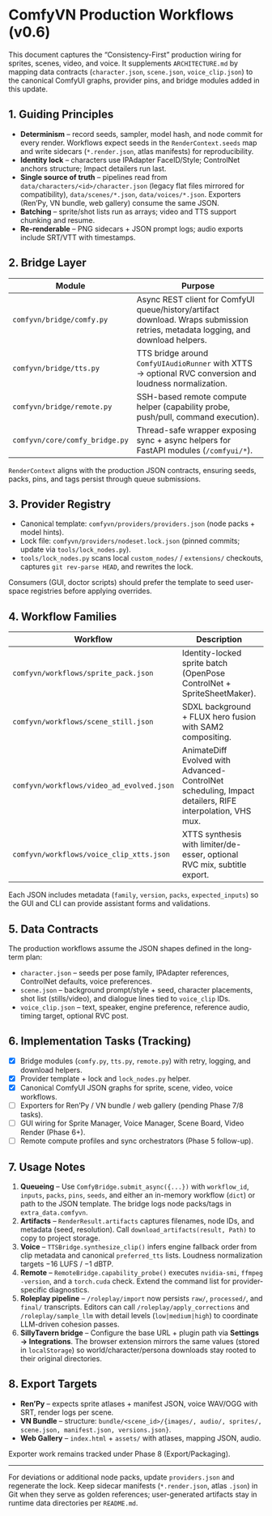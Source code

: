 # ComfyVN Production Workflows (v0.6)

This document captures the “Consistency-First” production wiring for sprites, scenes, video, and voice. It supplements `ARCHITECTURE.md` by mapping data contracts (`character.json`, `scene.json`, `voice_clip.json`) to the canonical ComfyUI graphs, provider pins, and bridge modules added in this update.

## 1. Guiding Principles

- **Determinism** – record seeds, sampler, model hash, and node commit for every render. Workflows expect seeds in the `RenderContext.seeds` map and write sidecars (`*.render.json`, atlas manifests) for reproducibility.
- **Identity lock** – characters use IPAdapter FaceID/Style; ControlNet anchors structure; Impact detailers run last.
- **Single source of truth** – pipelines read from `data/characters/<id>/character.json` (legacy flat files mirrored for compatibility), `data/scenes/*.json`, `data/voices/*.json`. Exporters (Ren’Py, VN bundle, web gallery) consume the same JSON.
- **Batching** – sprite/shot lists run as arrays; video and TTS support chunking and resume.
- **Re-renderable** – PNG sidecars + JSON prompt logs; audio exports include SRT/VTT with timestamps.

## 2. Bridge Layer

| Module | Purpose |
| --- | --- |
| `comfyvn/bridge/comfy.py` | Async REST client for ComfyUI queue/history/artifact download. Wraps submission retries, metadata logging, and download helpers. |
| `comfyvn/bridge/tts.py` | TTS bridge around `ComfyUIAudioRunner` with XTTS → optional RVC conversion and loudness normalization. |
| `comfyvn/bridge/remote.py` | SSH-based remote compute helper (capability probe, push/pull, command execution). |
| `comfyvn/core/comfy_bridge.py` | Thread-safe wrapper exposing sync + async helpers for FastAPI modules (`/comfyui/*`). |

`RenderContext` aligns with the production JSON contracts, ensuring seeds, packs, pins, and tags persist through queue submissions.

## 3. Provider Registry

- Canonical template: `comfyvn/providers/providers.json` (node packs + model hints).
- Lock file: `comfyvn/providers/nodeset.lock.json` (pinned commits; update via `tools/lock_nodes.py`).
- `tools/lock_nodes.py` scans local `custom_nodes/` / `extensions/` checkouts, captures `git rev-parse HEAD`, and rewrites the lock.

Consumers (GUI, doctor scripts) should prefer the template to seed user-space registries before applying overrides.

## 4. Workflow Families

| Workflow | Description | Seed Keys | Notes |
| --- | --- | --- | --- |
| `comfyvn/workflows/sprite_pack.json` | Identity-locked sprite batch (OpenPose ControlNet + SpriteSheetMaker). | `character_seed`, `detail_seed`, `control_seed` | Emits per-pose PNGs plus atlas PNG/JSON. |
| `comfyvn/workflows/scene_still.json` | SDXL background + FLUX hero fusion with SAM2 compositing. | `background_seed`, `hero_seed` | Writes render log sidecar for provenance. |
| `comfyvn/workflows/video_ad_evolved.json` | AnimateDiff Evolved with Advanced-ControlNet scheduling, Impact detailers, RIFE interpolation, VHS mux. | `animation_seed`, `detail_seed`, `rife_seed` | Accepts timeline prompt schedule + pose sequence arrays. |
| `comfyvn/workflows/voice_clip_xtts.json` | XTTS synthesis with limiter/de-esser, optional RVC mix, subtitle export. | `tts_seed` | Produces WAV + SRT and `.render` metadata. |

Each JSON includes metadata (`family`, `version`, `packs`, `expected_inputs`) so the GUI and CLI can provide assistant forms and validations.

## 5. Data Contracts

The production workflows assume the JSON shapes defined in the long-term plan:

- `character.json` – seeds per pose family, IPAdapter references, ControlNet defaults, voice preferences.
- `scene.json` – background prompt/style + seed, character placements, shot list (stills/video), and dialogue lines tied to `voice_clip` IDs.
- `voice_clip.json` – text, speaker, engine preference, reference audio, timing target, optional RVC post.

## 6. Implementation Tasks (Tracking)

- [x] Bridge modules (`comfy.py`, `tts.py`, `remote.py`) with retry, logging, and download helpers.
- [x] Provider template + lock and `lock_nodes.py` helper.
- [x] Canonical ComfyUI JSON graphs for sprite, scene, video, voice workflows.
- [ ] Exporters for Ren’Py / VN bundle / web gallery (pending Phase 7/8 tasks).
- [ ] GUI wiring for Sprite Manager, Voice Manager, Scene Board, Video Render (Phase 6+).
- [ ] Remote compute profiles and sync orchestrators (Phase 5 follow-up).

## 7. Usage Notes

1. **Queueing** – Use `ComfyBridge.submit_async({...})` with `workflow_id`, `inputs`, `packs`, `pins`, `seeds`, and either an in-memory workflow (`dict`) or path to the JSON template. The bridge logs node packs/tags in `extra_data.comfyvn`.
2. **Artifacts** – `RenderResult.artifacts` captures filenames, node IDs, and metadata (seed, resolution). Call `download_artifacts(result, Path)` to copy to project storage.
3. **Voice** – `TTSBridge.synthesize_clip()` infers engine fallback order from clip metadata and canonical `preferred_tts` lists. Loudness normalization targets −16 LUFS / −1 dBTP.
4. **Remote** – `RemoteBridge.capability_probe()` executes `nvidia-smi`, `ffmpeg -version`, and a `torch.cuda` check. Extend the command list for provider-specific diagnostics.
5. **Roleplay pipeline** – `/roleplay/import` now persists `raw/`, `processed/`, and `final/` transcripts. Editors can call `/roleplay/apply_corrections` and `/roleplay/sample_llm` with detail levels (`low|medium|high`) to coordinate LLM-driven cohesion passes.
6. **SillyTavern bridge** – Configure the base URL + plugin path via **Settings → Integrations**. The browser extension mirrors the same values (stored in `localStorage`) so world/character/persona downloads stay rooted to their original directories.

## 8. Export Targets

- **Ren’Py** – expects sprite atlases + manifest JSON, voice WAV/OGG with SRT, render logs per scene.
- **VN Bundle** – structure: `bundle/<scene_id>/{images/, audio/, sprites/, scene.json, manifest.json, versions.json}`.
- **Web Gallery** – `index.html` + `assets/` with atlases, mapping JSON, audio.

Exporter work remains tracked under Phase 8 (Export/Packaging).

---

For deviations or additional node packs, update `providers.json` and regenerate the lock. Keep sidecar manifests (`*.render.json`, atlas `.json`) in Git when they serve as golden references; user-generated artifacts stay in runtime data directories per `README.md`.
